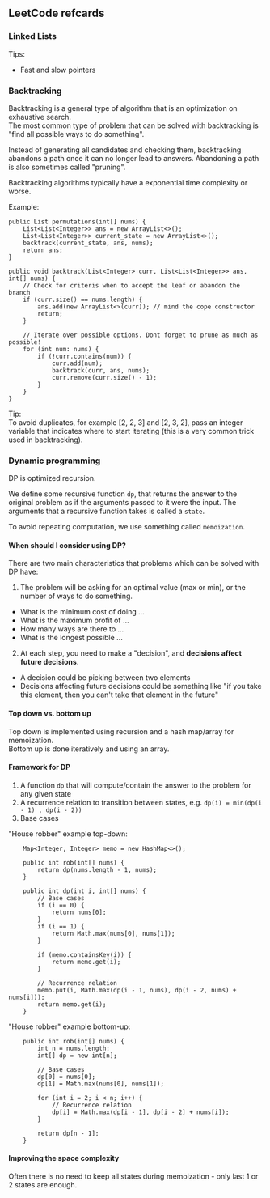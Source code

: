 ## LeetCode refcards

### Linked Lists

Tips:
* Fast and slow pointers

### Backtracking 

Backtracking is a general type of algorithm that is an optimization on exhaustive search.\
The most common type of problem that can be solved with backtracking is "find all possible ways to do something".

Instead of generating all candidates and checking them, backtracking abandons a path once it can no longer lead to answers.
Abandoning a path is also sometimes called "pruning".

Backtracking algorithms typically have a exponential time complexity or worse.

Example:
```
public List permutations(int[] nums) {
    List<List<Integer>> ans = new ArrayList<>();
    List<List<Integer>> current_state = new ArrayList<>();
    backtrack(current_state, ans, nums);
    return ans;
}

public void backtrack(List<Integer> curr, List<List<Integer>> ans, int[] nums) {
    // Check for criteris when to accept the leaf or abandon the branch
    if (curr.size() == nums.length) {
        ans.add(new ArrayList<>(curr)); // mind the cope constructor
        return;
    }
    
    // Iterate over possible options. Dont forget to prune as much as possible!
    for (int num: nums) {
        if (!curr.contains(num)) {
            curr.add(num);
            backtrack(curr, ans, nums);
            curr.remove(curr.size() - 1);
        }
    }
}
```
Tip:\
To avoid duplicates, for example [2, 2, 3] and [2, 3, 2], pass an integer variable that indicates where to start iterating (this is a very common trick used in backtracking).

### Dynamic programming

DP is optimized recursion.

We define some recursive function `dp`, that returns the answer to the original problem as if the arguments passed to it were the input.
The arguments that a recursive function takes is called a `state`.

To avoid repeating computation, we use something called `memoization`.

#### When should I consider using DP?
There are two main characteristics that problems which can be solved with DP have:

1. The problem will be asking for an optimal value (max or min), or the number of ways to do something.
* What is the minimum cost of doing ...
* What is the maximum profit of ...
* How many ways are there to ...
* What is the longest possible ...
2. At each step, you need to make a "decision", and **decisions affect future decisions**.
* A decision could be picking between two elements
* Decisions affecting future decisions could be something like "if you take this element, then you can't take that element in the future"

#### Top down vs. bottom up
Top down is implemented using recursion and a hash map/array for memoization.\
Bottom up is done iteratively and using an array. 

#### Framework for DP
1. A function `dp` that will compute/contain the answer to the problem for any given state
2. A recurrence relation to transition between states, e.g. `dp(i) = min(dp(i - 1) , dp(i - 2))`
3. Base cases

"House robber" example top-down:
```
    Map<Integer, Integer> memo = new HashMap<>();
    
    public int rob(int[] nums) {
        return dp(nums.length - 1, nums);
    }
    
    public int dp(int i, int[] nums) {
        // Base cases
        if (i == 0) {
            return nums[0];
        }
        if (i == 1) {
            return Math.max(nums[0], nums[1]);
        }
        
        if (memo.containsKey(i)) {
            return memo.get(i);
        }
        
        // Recurrence relation
        memo.put(i, Math.max(dp(i - 1, nums), dp(i - 2, nums) + nums[i]));
        return memo.get(i);
    }
```
"House robber" example bottom-up:
```
    public int rob(int[] nums) {
        int n = nums.length;
        int[] dp = new int[n];
        
        // Base cases
        dp[0] = nums[0];
        dp[1] = Math.max(nums[0], nums[1]);
        
        for (int i = 2; i < n; i++) {
            // Recurrence relation
            dp[i] = Math.max(dp[i - 1], dp[i - 2] + nums[i]);
        }
        
        return dp[n - 1];
    }
```
#### Improving the space complexity
Often there is no need to keep all states during memoization - only last 1 or 2 states are enough.